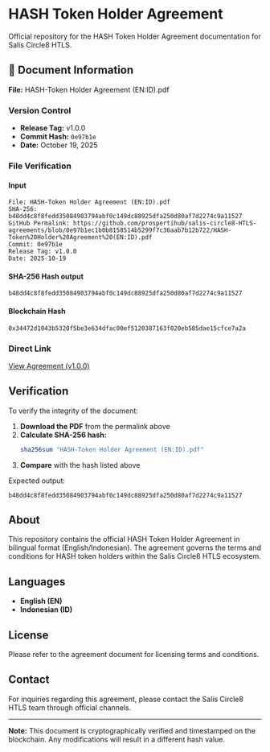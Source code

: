 # HASH Token Holder Agreement

Official repository for the HASH Token Holder Agreement documentation for Salis Circle8 HTLS.

## 📄 Document Information

**File:** HASH-Token Holder Agreement (EN:ID).pdf

### Version Control
- **Release Tag:** v1.0.0
- **Commit Hash:** `0e97b1e`
- **Date:** October 19, 2025

### File Verification

#### Input
```
File: HASH-Token Holder Agreement (EN:ID).pdf
SHA-256: b48dd4c8f8fedd35084903794abf0c149dc88925dfa250d80af7d2274c9a11527
GitHub Permalink: https://github.com/prospertihub/salis-circle8-HTLS-agreements/blob/0e97b1ec1b0b8158514b5299f7c36aab7b12b722/HASH-Token%20Holder%20Agreement%20(EN:ID).pdf
Commit: 0e97b1e
Release Tag: v1.0.0
Date: 2025-10-19
```

#### SHA-256 Hash output
```
b48dd4c8f8fedd35084903794abf0c149dc88925dfa250d80af7d2274c9a11527
```

#### Blockchain Hash
```
0x34472d1043b5320f5be3e634dfac00ef5120387163f020eb585dae15cfce7a2a
```

### Direct Link
[View Agreement (v1.0.0)](https://github.com/prospertihub/salis-circle8-HTLS-agreements/blob/0e97b1ec1b0b8158514b5299f7c36aab7b12b722/HASH-Token%20Holder%20Agreement%20(EN:ID).pdf)

## Verification

To verify the integrity of the document:

1. **Download the PDF** from the permalink above
2. **Calculate SHA-256 hash:**
   ```bash
   sha256sum "HASH-Token Holder Agreement (EN:ID).pdf"
   ```
3. **Compare** with the hash listed above

Expected output:
```
b48dd4c8f8fedd35084903794abf0c149dc88925dfa250d80af7d2274c9a11527
```

## About

This repository contains the official HASH Token Holder Agreement in bilingual format (English/Indonesian). The agreement governs the terms and conditions for HASH token holders within the Salis Circle8 HTLS ecosystem.

## Languages

- **English (EN)**
- **Indonesian (ID)**

## License

Please refer to the agreement document for licensing terms and conditions.

## Contact

For inquiries regarding this agreement, please contact the Salis Circle8 HTLS team through official channels.

---

**Note:** This document is cryptographically verified and timestamped on the blockchain. Any modifications will result in a different hash value.
